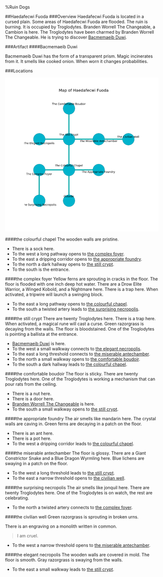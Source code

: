 %Ruin Dogs

##Haedafecwi Fuoda
###Overview
Haedafecwi Fuoda is located in a cursed plain. Some areas of Haedafecwi Fuoda are flooded. The ruin is burning. It is occupied by Troglodytes. <a name="Branden-Worrell-The-Changeable"></a>Branden Worrell The Changeable, a Cambion is here. The Troglodytes have been charmed by Branden Worrell The Changeable. He  is trying to discover [Bacmemaeib Duwi](#Bacmemaeib-Duwi). 



###Artifact
####<a name="Bacmemaeib-Duwi"></a>Bacmemaeib Duwi


Bacmemaeib Duwi has the form of a transparent prism. Magic incinerates from it. It smells like cooked onion. When worn it changes probabilities. 





###Locations


![](../v2/images/Haedafecwi-Fuoda.png)

####<a name="the-colourful-chapel"></a>the colourful chapel
The wooden walls are pristine. 



* There is a sock here.
* To the west a long pathway opens to [the complex foyer](#the-complex-foyer).
* To the east a dripping corridor opens to [the appropriate foundry](#the-appropriate-foundry).
* To the north a dark hallway opens to [the still crypt](#the-still-crypt).
* To the south is the entrance.


####<a name="the-complex-foyer"></a>the complex foyer
Yellow ferns are sprouting in cracks in the floor. The floor is flooded with one inch deep hot water. There are a Drow Elite Warrior, a Winged Kobold, and a Nightmare here. There is a trap here. When activated, a tripwire will launch a swinging block. 



* To the east a long pathway opens to [the colourful chapel](#the-colourful-chapel).
* To the south a twisted artery leads to [the surprising necropolis](#the-surprising-necropolis).


####<a name="the-still-crypt"></a>the still crypt
There are twenty Troglodytes here. There is a trap here. When activated, a magical rune will cast a curse. Green razorgrass is decaying from the walls. The floor is bloodstained. One of the Troglodytes is pointing a ballista at the entrance. 



* [Bacmemaeib Duwi](#Bacmemaeib-Duwi) is here.
* To the west a small walkway connects to [the elegant necropolis](#the-elegant-necropolis).
* To the east a long threshold connects to [the miserable antechamber](#the-miserable-antechamber).
* To the north a small walkway opens to [the comfortable boudoir](#the-comfortable-boudoir).
* To the south a dark hallway leads to [the colourful chapel](#the-colourful-chapel).


####<a name="the-comfortable-boudoir"></a>the comfortable boudoir
The floor is sticky. There are twenty Troglodytes here. One of the Troglodytes is working a mechanism that can pour rats from the ceiling. 



* There is a nut here.
* There is a door here.
* [Branden Worrell The Changeable](#Branden-Worrell-The-Changeable) is here.
* To the south a small walkway opens to [the still crypt](#the-still-crypt).


####<a name="the-appropriate-foundry"></a>the appropriate foundry
The air smells like mandarin here. The crystal walls are caving in. Green ferns are decaying in a patch on the floor. 



* There is an ant here.
* There is a pot here.
* To the west a dripping corridor leads to [the colourful chapel](#the-colourful-chapel).


####<a name="the-miserable-antechamber"></a>the miserable antechamber
The floor is glossy. There are a Giant Constrictor Snake and a Blue Dragon Wyrmling here. Blue lichens are swaying in a patch on the floor. 



* To the west a long threshold leads to [the still crypt](#the-still-crypt).
* To the east a narrow threshold opens to [the civilian well](#the-civilian-well).


####<a name="the-surprising-necropolis"></a>the surprising necropolis
The air smells like jonquil here. There are twenty Troglodytes here. One of the Troglodytes is on watch, the rest are celebrating. 



* To the north a twisted artery connects to [the complex foyer](#the-complex-foyer).


####<a name="the-civilian-well"></a>the civilian well
Green razorgrass is sprouting in broken urns. 

There is an engraving on a monolith written in common. 

> I am cruel.
>


* To the west a narrow threshold opens to [the miserable antechamber](#the-miserable-antechamber).


####<a name="the-elegant-necropolis"></a>the elegant necropolis
The wooden walls are covered in mold. The floor is smooth. Gray razorgrass is swaying from the walls. 



* To the east a small walkway leads to [the still crypt](#the-still-crypt).


